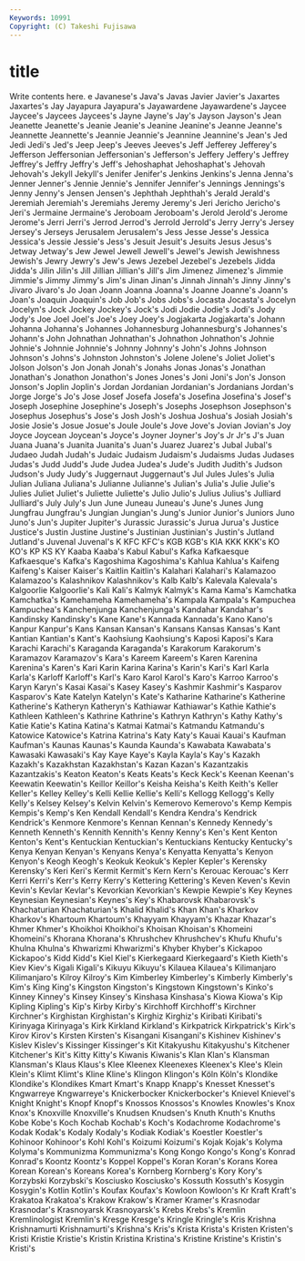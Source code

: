 ```yaml
---
Keywords: 10991 
Copyright: (C) Takeshi Fujisawa
---
```


# title

Write contents here.
e Javanese's Java's Javas Javier Javier's Jaxartes Jaxartes's Jay
Jayapura Jayapura's Jayawardene Jayawardene's Jaycee Jaycee's Jaycees Jaycees's Jayne Jayne's
Jay's Jayson Jayson's Jean Jeanette Jeanette's Jeanie Jeanie's Jeanine Jeanine's
Jeanne Jeanne's Jeannette Jeannette's Jeannie Jeannie's Jeannine Jeannine's Jean's Jed
Jedi Jedi's Jed's Jeep Jeep's Jeeves Jeeves's Jeff Jefferey Jefferey's
Jefferson Jeffersonian Jeffersonian's Jefferson's Jeffery Jeffery's Jeffrey Jeffrey's Jeffry Jeffry's
Jeff's Jehoshaphat Jehoshaphat's Jehovah Jehovah's Jekyll Jekyll's Jenifer Jenifer's Jenkins
Jenkins's Jenna Jenna's Jenner Jenner's Jennie Jennie's Jennifer Jennifer's Jennings
Jennings's Jenny Jenny's Jensen Jensen's Jephthah Jephthah's Jerald Jerald's Jeremiah
Jeremiah's Jeremiahs Jeremy Jeremy's Jeri Jericho Jericho's Jeri's Jermaine Jermaine's
Jeroboam Jeroboam's Jerold Jerold's Jerome Jerome's Jerri Jerri's Jerrod Jerrod's
Jerrold Jerrold's Jerry Jerry's Jersey Jersey's Jerseys Jerusalem Jerusalem's Jess
Jesse Jesse's Jessica Jessica's Jessie Jessie's Jess's Jesuit Jesuit's Jesuits
Jesus Jesus's Jetway Jetway's Jew Jewel Jewell Jewell's Jewel's Jewish
Jewishness Jewish's Jewry Jewry's Jew's Jews Jezebel Jezebel's Jezebels Jidda
Jidda's Jilin Jilin's Jill Jillian Jillian's Jill's Jim Jimenez Jimenez's
Jimmie Jimmie's Jimmy Jimmy's Jim's Jinan Jinan's Jinnah Jinnah's Jinny
Jinny's Jivaro Jivaro's Jo Joan Joann Joanna Joanna's Joanne Joanne's
Joann's Joan's Joaquin Joaquin's Job Job's Jobs Jobs's Jocasta Jocasta's
Jocelyn Jocelyn's Jock Jockey Jockey's Jock's Jodi Jodie Jodie's Jodi's
Jody Jody's Joe Joel Joel's Joe's Joey Joey's Jogjakarta Jogjakarta's
Johann Johanna Johanna's Johannes Johannesburg Johannesburg's Johannes's Johann's John Johnathan
Johnathan's Johnathon Johnathon's Johnie Johnie's Johnnie Johnnie's Johnny Johnny's John's
Johns Johnson Johnson's Johns's Johnston Johnston's Jolene Jolene's Joliet Joliet's
Jolson Jolson's Jon Jonah Jonah's Jonahs Jonas Jonas's Jonathan Jonathan's
Jonathon Jonathon's Jones Jones's Joni Joni's Jon's Jonson Jonson's Joplin
Joplin's Jordan Jordanian Jordanian's Jordanians Jordan's Jorge Jorge's Jo's Jose
Josef Josefa Josefa's Josefina Josefina's Josef's Joseph Josephine Josephine's Joseph's
Josephs Josephson Josephson's Josephus Josephus's Jose's Josh Josh's Joshua Joshua's
Josiah Josiah's Josie Josie's Josue Josue's Joule Joule's Jove Jove's
Jovian Jovian's Joy Joyce Joycean Joycean's Joyce's Joyner Joyner's Joy's
Jr Jr's J's Juan Juana Juana's Juanita Juanita's Juan's Juarez
Juarez's Jubal Jubal's Judaeo Judah Judah's Judaic Judaism Judaism's Judaisms
Judas Judases Judas's Judd Judd's Jude Judea Judea's Jude's Judith
Judith's Judson Judson's Judy Judy's Juggernaut Juggernaut's Jul Jules Jules's
Julia Julian Juliana Juliana's Julianne Julianne's Julian's Julia's Julie Julie's
Julies Juliet Juliet's Juliette Juliette's Julio Julio's Julius Julius's Julliard
Julliard's July July's Jun June Juneau Juneau's June's Junes Jung
Jungfrau Jungfrau's Jungian Jungian's Jung's Junior Junior's Juniors Juno Juno's
Jun's Jupiter Jupiter's Jurassic Jurassic's Jurua Jurua's Justice Justice's Justin
Justine Justine's Justinian Justinian's Justin's Jutland Jutland's Juvenal Juvenal's K
KFC KFC's KGB KGB's KIA KKK KKK's KO KO's KP
KS KY Kaaba Kaaba's Kabul Kabul's Kafka Kafkaesque Kafkaesque's Kafka's
Kagoshima Kagoshima's Kahlua Kahlua's Kaifeng Kaifeng's Kaiser Kaiser's Kaitlin Kaitlin's
Kalahari Kalahari's Kalamazoo Kalamazoo's Kalashnikov Kalashnikov's Kalb Kalb's Kalevala Kalevala's
Kalgoorlie Kalgoorlie's Kali Kali's Kalmyk Kalmyk's Kama Kama's Kamchatka Kamchatka's
Kamehameha Kamehameha's Kampala Kampala's Kampuchea Kampuchea's Kanchenjunga Kanchenjunga's Kandahar Kandahar's
Kandinsky Kandinsky's Kane Kane's Kannada Kannada's Kano Kano's Kanpur Kanpur's
Kans Kansan Kansan's Kansans Kansas Kansas's Kant Kantian Kantian's Kant's
Kaohsiung Kaohsiung's Kaposi Kaposi's Kara Karachi Karachi's Karaganda Karaganda's Karakorum
Karakorum's Karamazov Karamazov's Kara's Kareem Kareem's Karen Karenina Karenina's Karen's
Kari Karin Karina Karina's Karin's Kari's Karl Karla Karla's Karloff
Karloff's Karl's Karo Karol Karol's Karo's Karroo Karroo's Karyn Karyn's
Kasai Kasai's Kasey Kasey's Kashmir Kashmir's Kasparov Kasparov's Kate Katelyn
Katelyn's Kate's Katharine Katharine's Katherine Katherine's Katheryn Katheryn's Kathiawar Kathiawar's
Kathie Kathie's Kathleen Kathleen's Kathrine Kathrine's Kathryn Kathryn's Kathy Kathy's
Katie Katie's Katina Katina's Katmai Katmai's Katmandu Katmandu's Katowice Katowice's
Katrina Katrina's Katy Katy's Kauai Kauai's Kaufman Kaufman's Kaunas Kaunas's
Kaunda Kaunda's Kawabata Kawabata's Kawasaki Kawasaki's Kay Kaye Kaye's Kayla
Kayla's Kay's Kazakh Kazakh's Kazakhstan Kazakhstan's Kazan Kazan's Kazantzakis Kazantzakis's
Keaton Keaton's Keats Keats's Keck Keck's Keenan Keenan's Keewatin Keewatin's
Keillor Keillor's Keisha Keisha's Keith Keith's Keller Keller's Kelley Kelley's
Kelli Kellie Kellie's Kelli's Kellogg Kellogg's Kelly Kelly's Kelsey Kelsey's
Kelvin Kelvin's Kemerovo Kemerovo's Kemp Kempis Kempis's Kemp's Ken Kendall
Kendall's Kendra Kendra's Kendrick Kendrick's Kenmore Kenmore's Kennan Kennan's Kennedy
Kennedy's Kenneth Kenneth's Kennith Kennith's Kenny Kenny's Ken's Kent Kenton
Kenton's Kent's Kentuckian Kentuckian's Kentuckians Kentucky Kentucky's Kenya Kenyan Kenyan's
Kenyans Kenya's Kenyatta Kenyatta's Kenyon Kenyon's Keogh Keogh's Keokuk Keokuk's
Kepler Kepler's Kerensky Kerensky's Keri Keri's Kermit Kermit's Kern Kern's
Kerouac Kerouac's Kerr Kerri Kerri's Kerr's Kerry Kerry's Kettering Kettering's
Keven Keven's Kevin Kevin's Kevlar Kevlar's Kevorkian Kevorkian's Kewpie Kewpie's
Key Keynes Keynesian Keynesian's Keynes's Key's Khabarovsk Khabarovsk's Khachaturian Khachaturian's
Khalid Khalid's Khan Khan's Kharkov Kharkov's Khartoum Khartoum's Khayyam Khayyam's
Khazar Khazar's Khmer Khmer's Khoikhoi Khoikhoi's Khoisan Khoisan's Khomeini Khomeini's
Khorana Khorana's Khrushchev Khrushchev's Khufu Khufu's Khulna Khulna's Khwarizmi Khwarizmi's
Khyber Khyber's Kickapoo Kickapoo's Kidd Kidd's Kiel Kiel's Kierkegaard Kierkegaard's
Kieth Kieth's Kiev Kiev's Kigali Kigali's Kikuyu Kikuyu's Kilauea Kilauea's
Kilimanjaro Kilimanjaro's Kilroy Kilroy's Kim Kimberley Kimberley's Kimberly Kimberly's Kim's
King King's Kingston Kingston's Kingstown Kingstown's Kinko's Kinney Kinney's Kinsey
Kinsey's Kinshasa Kinshasa's Kiowa Kiowa's Kip Kipling Kipling's Kip's Kirby
Kirby's Kirchhoff Kirchhoff's Kirchner Kirchner's Kirghistan Kirghistan's Kirghiz Kirghiz's Kiribati
Kiribati's Kirinyaga Kirinyaga's Kirk Kirkland Kirkland's Kirkpatrick Kirkpatrick's Kirk's Kirov
Kirov's Kirsten Kirsten's Kisangani Kisangani's Kishinev Kishinev's Kislev Kislev's Kissinger
Kissinger's Kit Kitakyushu Kitakyushu's Kitchener Kitchener's Kit's Kitty Kitty's Kiwanis
Kiwanis's Klan Klan's Klansman Klansman's Klaus Klaus's Klee Kleenex Kleenexes
Kleenex's Klee's Klein Klein's Klimt Klimt's Kline Kline's Klingon Klingon's
Köln Köln's Klondike Klondike's Klondikes Kmart Kmart's Knapp Knapp's Knesset
Knesset's Kngwarreye Kngwarreye's Knickerbocker Knickerbocker's Knievel Knievel's Knight Knight's Knopf
Knopf's Knossos Knossos's Knowles Knowles's Knox Knox's Knoxville Knoxville's Knudsen
Knudsen's Knuth Knuth's Knuths Kobe Kobe's Koch Kochab Kochab's Koch's
Kodachrome Kodachrome's Kodak Kodak's Kodaly Kodaly's Kodiak Kodiak's Koestler Koestler's
Kohinoor Kohinoor's Kohl Kohl's Koizumi Koizumi's Kojak Kojak's Kolyma Kolyma's
Kommunizma Kommunizma's Kong Kongo Kongo's Kong's Konrad Konrad's Koontz Koontz's
Koppel Koppel's Koran Koran's Korans Korea Korean Korean's Koreans Korea's
Kornberg Kornberg's Kory Kory's Korzybski Korzybski's Kosciusko Kosciusko's Kossuth Kossuth's
Kosygin Kosygin's Kotlin Kotlin's Koufax Koufax's Kowloon Kowloon's Kr Kraft
Kraft's Krakatoa Krakatoa's Krakow Krakow's Kramer Kramer's Krasnodar Krasnodar's Krasnoyarsk
Krasnoyarsk's Krebs Krebs's Kremlin Kremlinologist Kremlin's Kresge Kresge's Kringle Kringle's
Kris Krishna Krishnamurti Krishnamurti's Krishna's Kris's Krista Krista's Kristen Kristen's
Kristi Kristie Kristie's Kristin Kristina Kristina's Kristine Kristine's Kristin's Kristi's
